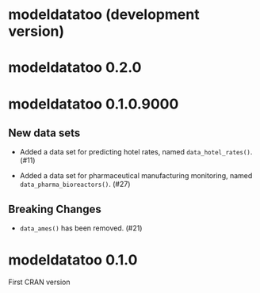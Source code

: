 # modeldatatoo (development version)

# modeldatatoo 0.2.0

# modeldatatoo 0.1.0.9000

## New data sets

- Added a data set for predicting hotel rates, named `data_hotel_rates()`. (#11)

- Added a data set for pharmaceutical manufacturing monitoring, named `data_pharma_bioreactors()`. (#27)

## Breaking Changes

- `data_ames()` has been removed. (#21)

# modeldatatoo 0.1.0

First CRAN version
